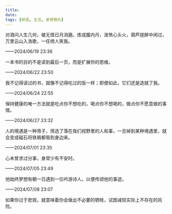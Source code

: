 ```yaml
---
title: 
date:
tags: [碎语, 生活, 爱恨情仇]
---
```


对酒问人生几何，被无情日月消磨。炼成腹内丹，泼煞心头火，葫芦提醉中闲过，万里云山入浩歌，一任傍人笑我。

——2024/06/19 23:36

一本书的目的不是读到最后一页，而是扩展你的思维。

——2024/06/22 23:50

我不记得读过的书，就像不记得吃过的饭一样；即便如此，它们还是造就了我。

——2024/06/24 22:55

保持健康的唯一方法就是吃点你不想吃的，喝点你不想喝的，做点你不愿意做的事情。

——2024/06/27 23:32

人的境遇是一种筛子，筛选了落在我们视野里的人和事，一旦掉到某种境遇里，就会变成磁石将铁屑都吸到身边来。

——2024/07/01 23:35

心未曾求过分事，身常少有不安时。

——2024/07/05 23:49

他始终梦想有朝一日遇到一位吟游诗人。以便传颂他的事迹。

——2024/07/08 23:07

如果你过于悲观，就意味着你会做出不必要的牺牲，试图减轻实际上不存在的风险。

